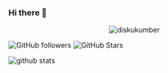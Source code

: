 ### Hi there 👋

<div>
<p align="center"><img src="https://komarev.com/ghpvc/?username=diskukumber" alt="diskukumber" /></p>
  
![GitHub followers](https://img.shields.io/github/followers/diskukumber?logo=GitHub&style=for-the-badge)
  ![GitHub Stars](https://img.shields.io/github/stars/diskukumber?logo=github&style=for-the-badge)
  
![github stats](https://github-readme-stats.vercel.app/api?username=diskukumber&show_icons=true&count_private=true&theme=radical&hide=stars)
  


  
<!--
**diskukumber/diskukumber** is a ✨ _special_ ✨ repository because its `README.md` (this file) appears on your GitHub profile.

Here are some ideas to get you started:

- 🔭 I’m currently working on ...
- 🌱 I’m currently learning ...
- 👯 I’m looking to collaborate on ...
- 🤔 I’m looking for help with ...
- 💬 Ask me about ...
- 📫 How to reach me: ...
- 😄 Pronouns: ...
- ⚡ Fun fact: ...
-->
